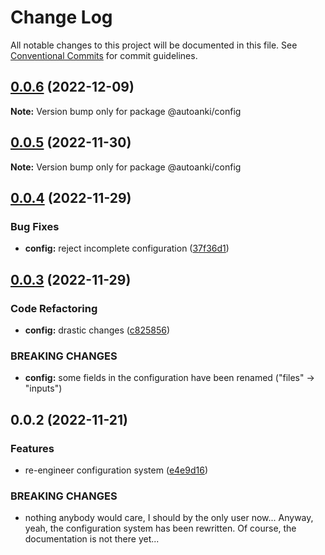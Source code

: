 # Change Log

All notable changes to this project will be documented in this file.
See [Conventional Commits](https://conventionalcommits.org) for commit guidelines.

## [0.0.6](https://github.com/chenlijun99/autoanki/compare/@autoanki/config@0.0.5...@autoanki/config@0.0.6) (2022-12-09)

**Note:** Version bump only for package @autoanki/config

## [0.0.5](https://github.com/chenlijun99/autoanki/compare/@autoanki/config@0.0.4...@autoanki/config@0.0.5) (2022-11-30)

**Note:** Version bump only for package @autoanki/config

## [0.0.4](https://github.com/chenlijun99/autoanki/compare/@autoanki/config@0.0.3...@autoanki/config@0.0.4) (2022-11-29)

### Bug Fixes

- **config:** reject incomplete configuration ([37f36d1](https://github.com/chenlijun99/autoanki/commit/37f36d1ab2657e6d6f203d7a5fb03be165cb2a8e))

## [0.0.3](https://github.com/chenlijun99/autoanki/compare/@autoanki/config@0.0.2...@autoanki/config@0.0.3) (2022-11-29)

### Code Refactoring

- **config:** drastic changes ([c825856](https://github.com/chenlijun99/autoanki/commit/c8258566e1354c8959135543c659eb9e09bba79c))

### BREAKING CHANGES

- **config:** some fields in the configuration have been renamed
  ("files" -> "inputs")

## 0.0.2 (2022-11-21)

### Features

- re-engineer configuration system ([e4e9d16](https://github.com/chenlijun99/autoanki/commit/e4e9d161b3f61b341d0f6f3fd3bd7e92bb1d2f06))

### BREAKING CHANGES

- nothing anybody would care, I should by the only user
  now... Anyway, yeah, the configuration system has been rewritten.
  Of course, the documentation is not there yet...
